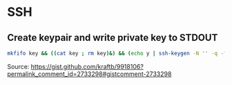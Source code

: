 # SSH

## Create keypair and write private key to STDOUT

```bash
mkfifo key && ((cat key ; rm key)&) && (echo y | ssh-keygen -N '' -q -f key -t ed25519 -b 4096 > /dev/null
```

Source: https://gist.github.com/kraftb/9918106?permalink_comment_id=2733298#gistcomment-2733298




